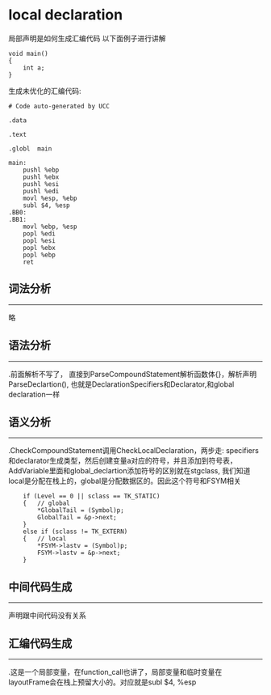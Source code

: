 # local declaration
局部声明是如何生成汇编代码
以下面例子进行讲解
```
void main()
{
    int a;
}
```
生成未优化的汇编代码:
```
# Code auto-generated by UCC

.data

.text

.globl	main

main:
	pushl %ebp
	pushl %ebx
	pushl %esi
	pushl %edi
	movl %esp, %ebp
	subl $4, %esp
.BB0:
.BB1:
	movl %ebp, %esp
	popl %edi
	popl %esi
	popl %ebx
	popl %ebp
	ret

```
## 词法分析
---
 略
## 语法分析
---
.前面解析不写了， 直接到ParseCompoundStatement解析函数体{}，解析声明ParseDeclartion(), 也就是DeclarationSpecifiers和Declarator,和global declaration一样

## 语义分析
---
.CheckCompoundStatement调用CheckLocalDeclaration，两步走: specifiers和declarator生成类型，然后创建变量a对应的符号，并且添加到符号表，AddVariable里面和global_declartion添加符号的区别就在stgclass, 我们知道local是分配在栈上的，global是分配数据区的。因此这个符号和FSYM相关
```
	if (Level == 0 || sclass == TK_STATIC)
	{   // global
		*GlobalTail = (Symbol)p;
		GlobalTail = &p->next;
	}
	else if (sclass != TK_EXTERN)
	{   // local
		*FSYM->lastv = (Symbol)p;
		FSYM->lastv = &p->next;
	}
```

## 中间代码生成
---
声明跟中间代码没有关系

## 汇编代码生成
---
.这是一个局部变量，在function_call也讲了，局部变量和临时变量在layoutFrame会在栈上预留大小的。对应就是subl $4, %esp
